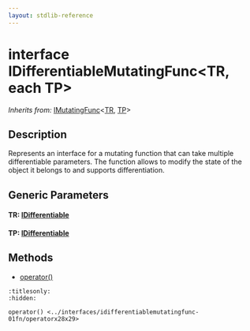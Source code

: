 ```yaml
---
layout: stdlib-reference
---
```


# interface IDifferentiableMutatingFunc\<TR, each TP\>

*Inherits from:* [IMutatingFunc](../imutatingfunc-019/index.html)\<[TR](../imutatingfunc-019/index.html#typeparam-TR), [TP](../imutatingfunc-019/index.html#typeparam-TP)\>

## Description

Represents an interface for a mutating function that can take multiple differentiable parameters.
The function allows to modify the state of the object it belongs to and supports differentiation.


## Generic Parameters

####  <a id="typeparam-TR"></a>TR: [IDifferentiable](../idifferentiable-01/index.html)
####  <a id="typeparam-TP"></a>TP: [IDifferentiable](../idifferentiable-01/index.html)

## Methods

* [operator\(\)](operatorx28x29.html)


```{toctree}
:titlesonly:
:hidden:

operator() <../interfaces/idifferentiablemutatingfunc-01fn/operatorx28x29>
```

